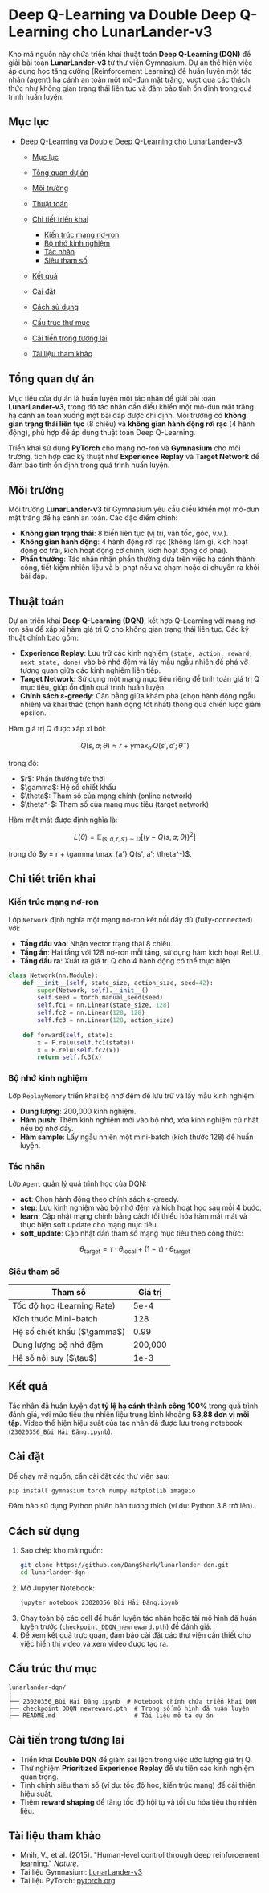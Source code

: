# Deep Q-Learning va Double Deep Q-Learning cho LunarLander-v3

Kho mã nguồn này chứa triển khai thuật toán **Deep Q-Learning (DQN)** để giải bài toán **LunarLander-v3** từ thư viện Gymnasium. Dự án thể hiện việc áp dụng học tăng cường (Reinforcement Learning) để huấn luyện một tác nhân (agent) hạ cánh an toàn một mô-đun mặt trăng, vượt qua các thách thức như không gian trạng thái liên tục và đảm bảo tính ổn định trong quá trình huấn luyện.

## Mục lục

* [Deep Q-Learning va Double Deep Q-Learning cho LunarLander-v3](#deep-q-learning-va-double-deep-q-learning-cho-lunarlander-v3)

  * [Mục lục](#mục-lục)
  * [Tổng quan dự án](#tổng-quan-dự-án)
  * [Môi trường](#môi-trường)
  * [Thuật toán](#thuật-toán)
  * [Chi tiết triển khai](#chi-tiết-triển-khai)

    * [Kiến trúc mạng nơ-ron](#kiến-trúc-mạng-nơ-ron)
    * [Bộ nhớ kinh nghiệm](#bộ-nhớ-kinh-nghiệm)
    * [Tác nhân](#tác-nhân)
    * [Siêu tham số](#siêu-tham-số)
  * [Kết quả](#kết-quả)
  * [Cài đặt](#cài-đặt)
  * [Cách sử dụng](#cách-sử-dụng)
  * [Cấu trúc thư mục](#cấu-trúc-thư-mục)
  * [Cải tiến trong tương lai](#cải-tiến-trong-tương-lai)
  * [Tài liệu tham khảo](#tài-liệu-tham-khảo)

## Tổng quan dự án

Mục tiêu của dự án là huấn luyện một tác nhân để giải bài toán **LunarLander-v3**, trong đó tác nhân cần điều khiển một mô-đun mặt trăng hạ cánh an toàn xuống một bãi đáp được chỉ định. Môi trường có **không gian trạng thái liên tục** (8 chiều) và **không gian hành động rời rạc** (4 hành động), phù hợp để áp dụng thuật toán Deep Q-Learning.

Triển khai sử dụng **PyTorch** cho mạng nơ-ron và **Gymnasium** cho môi trường, tích hợp các kỹ thuật như **Experience Replay** và **Target Network** để đảm bảo tính ổn định trong quá trình huấn luyện.

## Môi trường

Môi trường **LunarLander-v3** từ Gymnasium yêu cầu điều khiển một mô-đun mặt trăng để hạ cánh an toàn. Các đặc điểm chính:

* **Không gian trạng thái**: 8 biến liên tục (vị trí, vận tốc, góc, v.v.).
* **Không gian hành động**: 4 hành động rời rạc (không làm gì, kích hoạt động cơ trái, kích hoạt động cơ chính, kích hoạt động cơ phải).
* **Phần thưởng**: Tác nhân nhận phần thưởng dựa trên việc hạ cánh thành công, tiết kiệm nhiên liệu và bị phạt nếu va chạm hoặc di chuyển ra khỏi bãi đáp.

## Thuật toán

Dự án triển khai **Deep Q-Learning (DQN)**, kết hợp Q-Learning với mạng nơ-ron sâu để xấp xỉ hàm giá trị Q cho không gian trạng thái liên tục. Các kỹ thuật chính bao gồm:

* **Experience Replay**: Lưu trữ các kinh nghiệm `(state, action, reward, next_state, done)` vào bộ nhớ đệm và lấy mẫu ngẫu nhiên để phá vỡ tương quan giữa các kinh nghiệm liên tiếp.
* **Target Network**: Sử dụng một mạng mục tiêu riêng để tính toán giá trị Q mục tiêu, giúp ổn định quá trình huấn luyện.
* **Chính sách ε-greedy**: Cân bằng giữa khám phá (chọn hành động ngẫu nhiên) và khai thác (chọn hành động tốt nhất) thông qua chiến lược giảm epsilon.

Hàm giá trị Q được xấp xỉ bởi:

$$
Q(s, a; \theta) \approx r + \gamma \max_{a'} Q(s', a'; \theta^-)
$$

trong đó:

* \$r\$: Phần thưởng tức thời
* \$\gamma\$: Hệ số chiết khấu
* \$\theta\$: Tham số của mạng chính (online network)
* \$\theta^-\$: Tham số của mạng mục tiêu (target network)

Hàm mất mát được định nghĩa là:

$$
L(\theta) = \mathbb{E}_{(s, a, r, s') \sim D} \left[ \left( y - Q(s, a; \theta) \right)^2 \right]
$$

trong đó \$y = r + \gamma \max\_{a'} Q(s', a'; \theta^-)\$.

## Chi tiết triển khai

### Kiến trúc mạng nơ-ron

Lớp `Network` định nghĩa một mạng nơ-ron kết nối đầy đủ (fully-connected) với:

* **Tầng đầu vào**: Nhận vector trạng thái 8 chiều.
* **Tầng ẩn**: Hai tầng với 128 nơ-ron mỗi tầng, sử dụng hàm kích hoạt ReLU.
* **Tầng đầu ra**: Xuất ra giá trị Q cho 4 hành động có thể thực hiện.

```python
class Network(nn.Module):
    def __init__(self, state_size, action_size, seed=42):
        super(Network, self).__init__()
        self.seed = torch.manual_seed(seed)
        self.fc1 = nn.Linear(state_size, 128)
        self.fc2 = nn.Linear(128, 128)
        self.fc3 = nn.Linear(128, action_size)
    
    def forward(self, state):
        x = F.relu(self.fc1(state))
        x = F.relu(self.fc2(x))
        return self.fc3(x)
```

### Bộ nhớ kinh nghiệm

Lớp `ReplayMemory` triển khai bộ nhớ đệm để lưu trữ và lấy mẫu kinh nghiệm:

* **Dung lượng**: 200,000 kinh nghiệm.
* **Hàm push**: Thêm kinh nghiệm mới vào bộ nhớ, xóa kinh nghiệm cũ nhất nếu bộ nhớ đầy.
* **Hàm sample**: Lấy ngẫu nhiên một mini-batch (kích thước 128) để huấn luyện.

### Tác nhân

Lớp `Agent` quản lý quá trình học của DQN:

* **act**: Chọn hành động theo chính sách ε-greedy.
* **step**: Lưu kinh nghiệm vào bộ nhớ đệm và kích hoạt học sau mỗi 4 bước.
* **learn**: Cập nhật mạng chính bằng cách tối thiểu hóa hàm mất mát và thực hiện soft update cho mạng mục tiêu.
* **soft\_update**: Cập nhật dần tham số mạng mục tiêu theo công thức:

$$
\theta_{\text{target}} = \tau \cdot \theta_{\text{local}} + (1 - \tau) \cdot \theta_{\text{target}}
$$

### Siêu tham số

| Tham số                       | Giá trị |
| ----------------------------- | ------- |
| Tốc độ học (Learning Rate)    | 5e-4    |
| Kích thước Mini-batch         | 128     |
| Hệ số chiết khấu (\$\gamma\$) | 0.99    |
| Dung lượng bộ nhớ đệm         | 200,000 |
| Hệ số nội suy (\$\tau\$)      | 1e-3    |

## Kết quả

Tác nhân đã huấn luyện đạt **tỷ lệ hạ cánh thành công 100%** trong quá trình đánh giá, với mức tiêu thụ nhiên liệu trung bình khoảng **53,88 đơn vị mỗi tập**. Video thể hiện hiệu suất của tác nhân đã được lưu trong notebook (`23020356_Bùi Hải Đăng.ipynb`).

## Cài đặt
Để chạy mã nguồn, cần cài đặt các thư viện sau:
```bash
pip install gymnasium torch numpy matplotlib imageio
```

Đảm bảo sử dụng Python phiên bản tương thích (ví dụ: Python 3.8 trở lên).

## Cách sử dụng
1. Sao chép kho mã nguồn:
   ```bash
   git clone https://github.com/DangShark/lunarlander-dqn.git
   cd lunarlander-dqn
   ```
2. Mở Jupyter Notebook:
   ```bash
   jupyter notebook 23020356_Bùi Hải Đăng.ipynb
   ```
3. Chạy toàn bộ các cell để huấn luyện tác nhân hoặc tải mô hình đã huấn luyện trước (`checkpoint_DDQN_newreward.pth`) để đánh giá.
4. Để xem kết quả trực quan, đảm bảo cài đặt các thư viện cần thiết cho việc hiển thị video và xem video được tạo ra.

## Cấu trúc thư mục
```
lunarlander-dqn/
│
├── 23020356_Bùi Hải Đăng.ipynb  # Notebook chính chứa triển khai DQN
├── checkpoint_DDQN_newreward.pth  # Trọng số mô hình đã huấn luyện
├── README.md                      # Tài liệu mô tả dự án
```

## Cải tiến trong tương lai
- Triển khai **Double DQN** để giảm sai lệch trong việc ước lượng giá trị Q.
- Thử nghiệm **Prioritized Experience Replay** để ưu tiên các kinh nghiệm quan trọng.
- Tinh chỉnh siêu tham số (ví dụ: tốc độ học, kiến trúc mạng) để cải thiện hiệu suất.
- Thêm **reward shaping** để tăng tốc độ hội tụ và tối ưu hóa tiêu thụ nhiên liệu.

## Tài liệu tham khảo
- Mnih, V., et al. (2015). "Human-level control through deep reinforcement learning." *Nature*.
- Tài liệu Gymnasium: [LunarLander-v3](https://gymnasium.farama.org/environments/box2d/lunar_lander/)
- Tài liệu PyTorch: [pytorch.org](https://pytorch.org/)